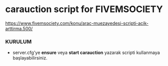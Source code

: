 # carauction script for FIVEMSOCIETY

https://www.fivemsociety.com/konu/arac-muezayedesi-scripti-acik-arttirma.500/

### KURULUM

- server.cfg'ye **ensure** veya **start carauction** yazarak scripti kullanmaya başlayabilirsiniz.
